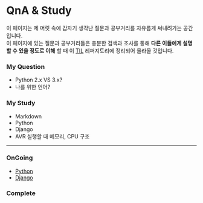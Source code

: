 # QnA & Study
이 페이지는 제 머릿 속에 갑자기 생각난 질문과 공부거리를 자유롭게 써내려가는 공간입니다.  
이 페이지에 있는 질문과 공부거리들은 충분한 검색과 조사를 통해 __다른 이들에게 설명할 수 있을 정도로 이해__ 할 때 이 [TIL](https://github.com/ayunran4/TIL) 레퍼지토리에 정리되어 올라올 것입니다.  

### My Question
* Python 2.x VS 3.x?
* 나를 위한 언어?

### My Study
* Markdown
* Python
* Django
* AVR 실행할 때 메모리, CPU 구조
___

### OnGoing
* [Python](./python.md)
* [Django](./django.md)

### Complete
